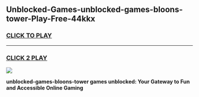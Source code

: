 
## Unblocked-Games-unblocked-games-bloons-tower-Play-Free-44kkx
<h3>
<a href="https://premium76.site?title=unblocked-games-bloons-tower&ref=20M">CLICK TO PLAY</a></h3>
<hr>

<h3>
<a href="https://premium76.site?title=unblocked-games-bloons-tower&ref=20M">CLICK 2 PLAY</a>
  
</h3>

<a href="https://premium76.site?title=unblocked-games-bloons-tower&ref=19M"><img src="https://clearcache.store/games.png"></a>


**unblocked-games-bloons-tower games unblocked: Your Gateway to Fun and Accessible Online Gaming**
